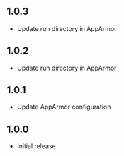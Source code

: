 
## 1.0.3

- Update run directory in AppArmor

## 1.0.2

- Update run directory in AppArmor

## 1.0.1

- Update AppArmor configuration

## 1.0.0

- Initial release
